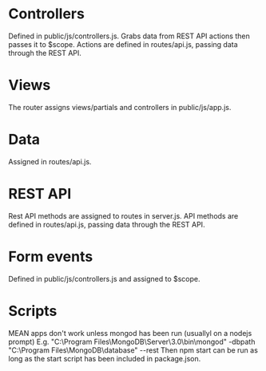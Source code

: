 # Controllers
Defined in public/js/controllers.js. Grabs data from REST API actions then passes it to $scope.
Actions are defined in routes/api.js, passing data through the REST API.

# Views
The router assigns views/partials and controllers in public/js/app.js.

# Data
Assigned in routes/api.js.

# REST API
Rest API methods are assigned to routes in server.js.
API methods are defined in routes/api.js, passing data through the REST API.

# Form events
Defined in public/js/controllers.js and assigned to $scope.

# Scripts
MEAN apps don't work unless mongod has been run (usuallyl on a nodejs prompt)
E.g. "C:\Program Files\MongoDB\Server\3.0\bin\mongod" -dbpath "C:\Program Files\MongoDB\database" --rest
Then npm start can be run as long as the start script has been included in package.json.

